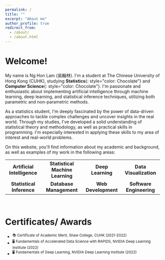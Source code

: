 ```yaml
---
permalink: /
title: ""
excerpt: "About me"
author_profile: true
redirect_from: 
  - /about/
  - /about.html
---
```



# Welcome!

My name is Ng Hon Lam (吳翰林). I'm a student at The Chinese University of Hong Kong (CUHK), studying **Statistics**{: style="color: Chocolate"} and **Computer Science**{: style="color: Chocolate"}. I'm passionate and enthusiastic about implementing artificial intelligence through machine learning, deep learning, and statistical inference techniques, utilizing both parametric and non-parametric methods.

As a statistics student, I'm deeply fascinated by the power of data-driven approaches to tackle complex challenges and uncover insights in the real world. Through my studies, I've developed a solid understanding of statistical theory and methodology, as well as practical skills in programming. I'm especially interested in applying these skills to my area of interest and real-world problems.

On this website, you'll find information about my academic and background, as well as examples of my work in the following areas:

<table>
    <tr>
        <td align="center"><b>Artificial Intelligence</b></td>
        <td align="center"><b>Statistical Machine Learning</b></td>
        <td align="center"><b>Deep Learning</b></td>
        <td align="center"><b>Data Visualization</b></td>
    </tr>
    <tr>
        <td align="center"><b>Statistical Inference</b></td>
        <td align="center"><b>Database Management</b></td>
        <td align="center"><b>Web Development</b></td>
        <td align="center"><b>Software Engineering</b></td>
    </tr>
</table>

&nbsp;
# Certificates/ Awards
* <sup>:books: Certificate of Academic Merit, Shaw College, CUHK (2021-2022)</sup>
* <sup>:desktop_computer: Fundamentals of Accelerated Data Science with RAPIDS, NVIDIA Deep Learning Institute (2022)</sup>
* <sup>:desktop_computer: Fundamentals of Deep Learning, NVIDIA Deep Learning Institute (2022)</sup>


